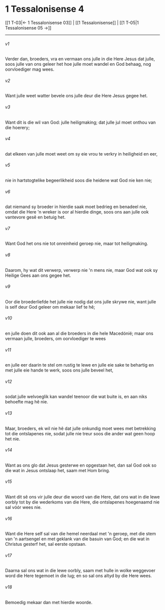# 1 Tessalonisense 4

[[1 T-03|← 1 Tessalonisense 03]] | [[1 Tessalonisense]] | [[1 T-05|1 Tessalonisense 05 →]]
***

###### v1
Verder dan, broeders, vra en vermaan ons julle in die Here Jesus dat julle, soos julle van ons geleer het hoe julle moet wandel en God behaag, nog oorvloediger mag wees. 
###### v2
Want julle weet watter bevele ons julle deur die Here Jesus gegee het. 
###### v3
Want dit is die wil van God: julle heiligmaking; dat julle jul moet onthou van die hoerery; 
###### v4
dat elkeen van julle moet weet om sy eie vrou te verkry in heiligheid en eer, 
###### v5
nie in hartstogtelike begeerlikheid soos die heidene wat God nie ken nie; 
###### v6
dat niemand sy broeder in hierdie saak moet bedrieg en benadeel nie, omdat die Here 'n wreker is oor al hierdie dinge, soos ons aan julle ook vantevore gesê en betuig het. 
###### v7
Want God het ons nie tot onreinheid geroep nie, maar tot heiligmaking. 
###### v8
Daarom, hy wat dit verwerp, verwerp nie 'n mens nie, maar God wat ook sy Heilige Gees aan ons gegee het. 
###### v9
Oor die broederliefde het julle nie nodig dat ons julle skrywe nie, want julle is self deur God geleer om mekaar lief te hê; 
###### v10
en julle doen dit ook aan al die broeders in die hele Macedónië; maar ons vermaan julle, broeders, om oorvloediger te wees 
###### v11
en julle eer daarin te stel om rustig te lewe en julle eie sake te behartig en met julle eie hande te werk, soos ons julle beveel het, 
###### v12
sodat julle welvoeglik kan wandel teenoor die wat buite is, en aan niks behoefte mag hê nie. 
###### v13
Maar, broeders, ek wil nie hê dat julle onkundig moet wees met betrekking tot die ontslapenes nie, sodat julle nie treur soos die ander wat geen hoop het nie. 
###### v14
Want as ons glo dat Jesus gesterwe en opgestaan het, dan sal God ook so die wat in Jesus ontslaap het, saam met Hom bring. 
###### v15
Want dit sê ons vir julle deur die woord van die Here, dat ons wat in die lewe oorbly tot by die wederkoms van die Here, die ontslapenes hoegenaamd nie sal vóór wees nie. 
###### v16
Want die Here self sal van die hemel neerdaal met 'n geroep, met die stem van 'n aartsengel en met geklank van die basuin van God; en die wat in Christus gesterf het, sal eerste opstaan. 
###### v17
Daarna sal ons wat in die lewe oorbly, saam met hulle in wolke weggevoer word die Here tegemoet in die lug; en so sal ons altyd by die Here wees. 
###### v18
Bemoedig mekaar dan met hierdie woorde. 
